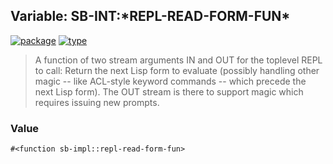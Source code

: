 ## Variable: SB-INT:\*REPL-READ-FORM-FUN\*
[![package](https://img.shields.io/badge/Package-SB--INT-5f9ea0.svg?style=social&colorA=999999)](../) [![type](https://img.shields.io/badge/Type-Variable-5f9ea0.svg?style=social&colorA=999999)](../#variable) 

> A function of two stream arguments IN and OUT for the toplevel REPL to
> call: Return the next Lisp form to evaluate (possibly handling other magic --
> like ACL-style keyword commands -- which precede the next Lisp form). The OUT
> stream is there to support magic which requires issuing new prompts.

### Value
```cl
#<function sb-impl::repl-read-form-fun>
```
